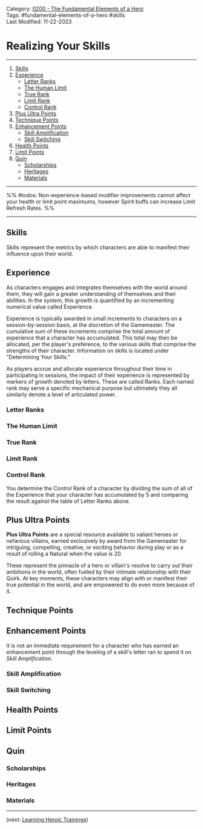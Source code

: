 Category: [0200 - The Fundamental Elements of a Hero](0200%20-%20The%20Fundamental%20Elements%20of%20a%20Hero.md)  
Tags: #fundamental-elements-of-a-hero #skills  
Last Modified: 11-22-2023
# Realizing Your Skills

****

1. [Skills](Realizing%20Your%20Skills.md#skills)
2. [Experience](Realizing%20Your%20Skills.md#experience)
	- [Letter Ranks](Realizing%20Your%20Skills.md#letter-ranks)
	- [The Human Limit](Realizing%20Your%20Skills.md#the-human-limit)
	- [True Rank](Realizing%20Your%20Skills.md#true-rank)
	- [Limit Rank](Realizing%20Your%20Skills.md#limit-rank)
	- [Control Rank](Realizing%20Your%20Skills.md#control-rank)
3. [Plus Ultra Points](Realizing%20Your%20Skills.md#plus-ultra-points)
4. [Technique Points](Realizing%20Your%20Skills.md#technique-points)
5. [Enhancement Points](Realizing%20Your%20Skills.md#enhancement-points)
	- [Skill Amplification](Realizing%20Your%20Skills.md#skill-amplification)
	- [Skill Switching](Realizing%20Your%20Skills.md#skill-switching)
6. [Health Points](Realizing%20Your%20Skills.md#health-points)
7. [Limit Points](Realizing%20Your%20Skills.md#limit-points)
8. [Quin](Realizing%20Your%20Skills.md#quin)
	- [Scholarships](Realizing%20Your%20Skills.md#scholarships)
	- [Heritages](Realizing%20Your%20Skills.md#heritages)
	- [Materials](Realizing%20Your%20Skills.md#materials)

****

%% #todos: Non-experience-based modifier improvements cannot affect your health or limit point maximums, however Spirit buffs can increase Limit Refresh Rates. %%

****

## Skills

Skills represent the metrics by which characters are able to manifest their influence upon their world. 

## Experience

As characters engages and integrates themselves with the world around them, they will gain a greater understanding of themselves and their abilities. In the system, this growth is quantified by an incrementing numerical value called Experience.

Experience is typically awarded in small increments to characters on a session-by-session basis, at the discretion of the Gamemaster. The cumulative sum of these increments comprise the total amount of experience that a character has accumulated. This total may then be allocated, per the player's preference, to the various skills that comprise the strengths of their character. Information on skills is located under "Determining Your Skills."

As players accrue and allocate experience throughout their time in participating in sessions, the impact of their experience is represented by markers of growth denoted by letters. These are called Ranks. Each named rank may serve a specific mechanical purpose but ultimately they all similarly denote a level of articulated power. 
### Letter Ranks

### The Human Limit

### True Rank

### Limit Rank

### Control Rank

You determine the Control Rank of a character by dividing the sum of all of the Experience that your character has accumulated by 5 and comparing the result against the table of Letter Ranks above. 
## Plus Ultra Points

**Plus Ultra Points** are a special resource available to valiant heroes or nefarious villains, earned exclusively by award from the Gamemaster for intriguing, compelling, creative, or exciting behavior during play or as a result of rolling a Natural when the value is 20.

These represent the pinnacle of a hero or villain's resolve to carry out their ambitions in the world, often fueled by their intimate relationship with their Quirk. At key moments, these characters may align with or manifest their true potential in the world, and are empowered to do even more because of it.
## Technique Points

## Enhancement Points

It is not an immediate requirement for a character who has earned an enhancement point through the leveling of a skill's letter ran to spend it on *Skill Amplification*.
### Skill Amplification

### Skill Switching

## Health Points

## Limit Points

## Quin

### Scholarships

### Heritages

### Materials

****

(next: [Learning Heroic Trainings](Learning%20Heroic%20Trainings.md))